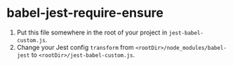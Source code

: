 # babel-jest-require-ensure

1. Put this file somewhere in the root of your project in `jest-babel-custom.js`.
2. Change your Jest config `transform` from `<rootDir>/node_modules/babel-jest` to `<rootDir>/jest-babel-custom.js`.
